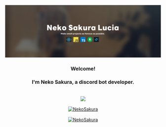 <div align="center">
  <a href="https://github.com/NekoSakuraLucia">
    <img src="/images/NekoBanner.jpg" alt="NekoSakura" />
  </a>
</div>

### <p align="center">Welcome!</p>
### <p align="center">**I'm Neko Sakura, a discord bot developer.**</p>

<br />

<div align="center">
<a href="https://discord.com/users/1031168461184978975"><img align="center" width="300px" src="https://lanyard.cnrad.dev/api/1031168461184978975"></a>
</div>

<br />

<div align="center">
  <a href="https://github.com/NekoSakuraLucia">
    <img src="https://github-readme-streak-stats.herokuapp.com/?user=NekoSakuraLucia&stroke=ffffff&background=171717&ring=ec4899&fire=ec4899&currStreakNum=ffffff&currStreakLabel=f9a8d4&sideNums=ffffff&sideLabels=ffffff&dates=ffffff&hide_border=true" alt="NekoSakura" />
  </a>
</div>

<br />

<div align="center">
  <a href="https://github.com/NekoSakuraLucia">
    <img src="https://github-readme-stats.vercel.app/api/top-langs/?username=NekoSakuraLucia&layout=compact&langs_count=10&title_color=f9a8d4&text_color=ffffff&icon_color=0891b2&bg_color=171717&hide_border=true&locale=en&custom_title=Top%20%Languages" alt="NekoSakura" />
  </a>
</div>
